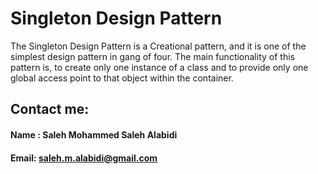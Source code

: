 # Singleton Design Pattern
The Singleton Design Pattern is a Creational pattern, and it is one of the simplest design pattern in gang of four. The main functionality of this pattern is, to create only one instance of a class and to provide only one global access point to that object within the container.

## Contact me:
#### Name : Saleh Mohammed Saleh Alabidi
#### Email: saleh.m.alabidi@gmail.com